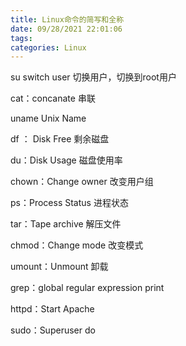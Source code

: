 ```yaml
---
title: Linux命令的简写和全称
date: 09/28/2021 22:01:06
tags: 
categories: Linux
---
```

su  switch user 切换用户，切换到root用户

cat：concanate 串联

uname Unix Name

df ： Disk Free 剩余磁盘

du：Disk Usage 磁盘使用率

chown：Change owner 改变用户组

ps：Process Status 进程状态 

tar：Tape archive 解压文件

chmod：Change mode 改变模式

umount：Unmount 卸载

grep：global regular expression print

httpd：Start Apache

sudo：Superuser do






